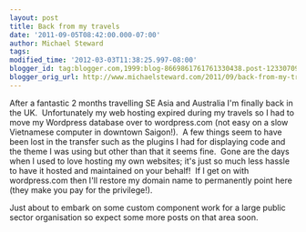 ```yaml
---
layout: post
title: Back from my travels
date: '2011-09-05T08:42:00.000-07:00'
author: Michael Steward
tags: 
modified_time: '2012-03-03T11:38:25.997-08:00'
blogger_id: tag:blogger.com,1999:blog-8669861761761330438.post-1233070936220749236
blogger_orig_url: http://www.michaelsteward.com/2011/09/back-from-my-travels.html
---
```


After a fantastic 2 months travelling SE Asia and Australia I'm finally back in the UK.  Unfortunately my web hosting expired during my travels so I had to move my Wordpress database over to wordpress.com (not easy on a slow Vietnamese computer in downtown Saigon!).  A few things seem to have been lost in the transfer such as the plugins I had for displaying code and the theme I was using but other than that it seems fine.  Gone are the days when I used to love hosting my own websites; it's just so much less hassle to have it hosted and maintained on your behalf!  If I get on with wordpress.com then I'll restore my domain name to permanently point here (they make you pay for the privilege!).  

Just about to embark on some custom component work for a large public sector organisation so expect some more posts on that area soon.